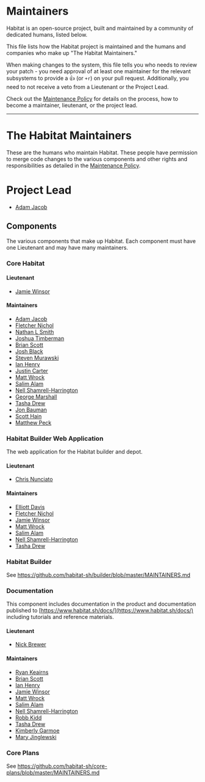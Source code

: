 # Maintainers

Habitat is an open-source project, built and maintained by a community of
dedicated humans, listed below.

This file lists how the Habitat project is maintained and the humans and
companies who make up "The Habitat Maintainers."

When making changes to the system, this file tells you who needs to review your
patch - you need approval of at least one maintainer for the relevant subsystems
to provide a :+1: (or `+r`) on your pull request. Additionally, you need to not
receive a veto from a Lieutenant or the Project Lead.

Check out the [Maintenance Policy](maintenance-policy.md) for details on the
process, how to become a maintainer, lieutenant, or the project lead.

---

# The Habitat Maintainers

These are the humans who maintain Habitat.  These people have permission to
merge code changes to the various components and other rights and
responsibilities as detailed in the [Maintenance Policy](maintenance-policy.md).

# Project Lead

* [Adam Jacob](https://github.com/adamhjk)

## Components

The various components that make up Habitat. Each component must have one
Lieutenant and may have many maintainers.

### Core Habitat

#### Lieutenant

* [Jamie Winsor](https://github.com/reset)

#### Maintainers

* [Adam Jacob](https://github.com/adamhjk)
* [Fletcher Nichol](https://github.com/fnichol)
* [Nathan L Smith](https://github.com/smith)
* [Joshua Timberman](https://github.com/jtimberman)
* [Brian Scott](https://github.com/bscott)
* [Josh Black](https://github.com/raskchanky)
* [Steven Murawski](https://github.com/smurawski)
* [Ian Henry](https://github.com/eeyun)
* [Justin Carter](https://github.com/bodymindarts)
* [Matt Wrock](https://github.com/mwrock)
* [Salim Alam](https://github.com/chefsalim)
* [Nell Shamrell-Harrington](https://github.com/nellshamrell)
* [George Marshall](https://github.com/georgemarshall)
* [Tasha Drew](https://github.com/tashimi)
* [Jon Bauman](https://github.com/baumanj)
* [Scott Hain](https://github.com/scotthain)
* [Matthew Peck](https://github.com/mpeck)

### Habitat Builder Web Application

The web application for the Habitat builder and depot.

#### Lieutenant

* [Chris Nunciato](https://github.com/cnunciato)

#### Maintainers

* [Elliott Davis](https://github.com/elliott-davis)
* [Fletcher Nichol](https://github.com/fnichol)
* [Jamie Winsor](https://github.com/reset)
* [Matt Wrock](https://github.com/mwrock)
* [Salim Alam](https://github.com/chefsalim)
* [Nell Shamrell-Harrington](https://github.com/nellshamrell)
* [Tasha Drew](https://github.com/tashimi)

### Habitat Builder

See https://github.com/habitat-sh/builder/blob/master/MAINTAINERS.md

### Documentation

This component includes documentation in the product and documentation published
to [https://www.habitat.sh/docs/](https://www.habitat.sh/docs/) including
tutorials and reference materials.

#### Lieutenant

* [Nick Brewer](https://github.com/brewn)

#### Maintainers

* [Ryan Keairns](https://github.com/ryankeairns)
* [Brian Scott](https://github.com/bscott)
* [Ian Henry](https://github.com/eeyun)
* [Jamie Winsor](https://github.com/reset)
* [Matt Wrock](https://github.com/mwrock)
* [Salim Alam](https://github.com/chefsalim)
* [Nell Shamrell-Harrington](https://github.com/nellshamrell)
* [Robb Kidd](https://github.com/robbkidd)
* [Tasha Drew](https://github.com/tashimi)
* [Kimberly Garmoe](https://github.com/kagarmoe)
* [Mary Jinglewski](https://github.com/mjingle)

### Core Plans

See https://github.com/habitat-sh/core-plans/blob/master/MAINTAINERS.md
